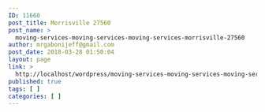 ```yaml
---
ID: 11660
post_title: Morrisville 27560
post_name: >
  moving-services-moving-services-moving-services-morrisville-27560
author: mrgabonijeff@gmail.com
post_date: 2018-03-28 01:50:04
layout: page
link: >
  http://localhost/wordpress/moving-services-moving-services-moving-services-morrisville-27560/
published: true
tags: [ ]
categories: [ ]
---
```

